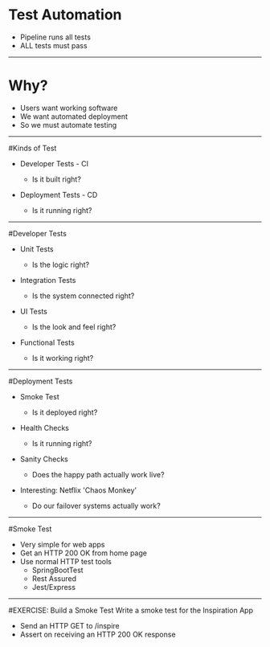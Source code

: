 # Test Automation
* Pipeline runs all tests
* ALL tests must pass

---
# Why?
* Users want working software
* We want automated deployment
* So we must automate testing

---
#Kinds of Test
* Developer Tests - CI
  * Is it built right?
  
* Deployment Tests - CD
  * Is it running right?
  
---
#Developer Tests
* Unit Tests
  * Is the logic right?
  
* Integration Tests
  * Is the system connected right?
  
* UI Tests
  * Is the look and feel right?
  
* Functional Tests
  * Is it working right?
  
---
#Deployment Tests
* Smoke Test
  * Is it deployed right?
  
* Health Checks
  * Is it running right?
  
* Sanity Checks
  * Does the happy path actually work live?
  
* Interesting: Netflix 'Chaos Monkey'
  * Do our failover systems actually work?
  
---
#Smoke Test
* Very simple for web apps
* Get an HTTP 200 OK from home page
* Use normal HTTP test tools
  * SpringBootTest
  * Rest Assured
  * Jest/Express

---
#EXERCISE: Build a Smoke Test
Write a smoke test for the Inspiration App

- Send an HTTP GET to /inspire
- Assert on receiving an HTTP 200 OK response  